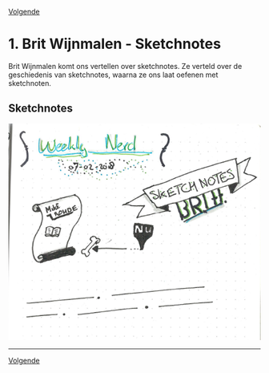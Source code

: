 [Volgende](/Weekly-Nerd/2_Git.md)

# 1. Brit Wijnmalen - Sketchnotes

Brit Wijnmalen komt ons vertellen over sketchnotes. Ze verteld over de geschiedenis van sketchnotes, waarna ze ons laat oefenen met sketchnoten.

## Sketchnotes

![Screenshot van sketchnotes](images/1_Sketchnotes.png)

---

[Volgende](/Weekly-Nerd/2_Git.md)